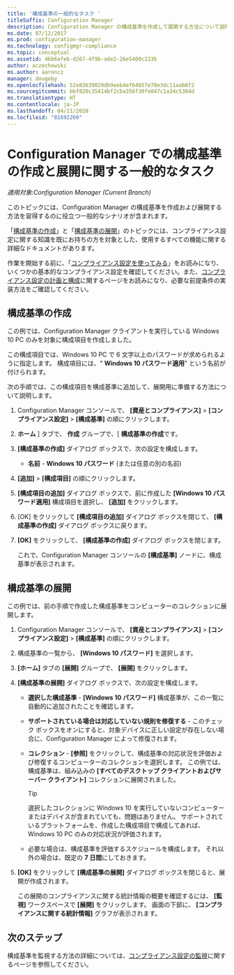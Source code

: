 ```yaml
---
title: '構成基準の一般的なタスク '
titleSuffix: Configuration Manager
description: Configuration Manager の構成基準を作成して展開する方法について説明します。
ms.date: 07/12/2017
ms.prod: configuration-manager
ms.technology: configmgr-compliance
ms.topic: conceptual
ms.assetid: 4bb6afeb-d267-4f9b-ade2-26e5400c223b
author: aczechowski
ms.author: aaroncz
manager: dougeby
ms.openlocfilehash: 52e83639029db9eeb4ef64657e70e3dc11aab8f2
ms.sourcegitcommit: bbf820c35414bf2cba356f30fe047c1a34c5384d
ms.translationtype: HT
ms.contentlocale: ja-JP
ms.lasthandoff: 04/21/2020
ms.locfileid: "81692260"
---
```

# <a name="common-tasks-for-creating-and-deploying-configuration-baselines-with-configuration-manager"></a>Configuration Manager での構成基準の作成と展開に関する一般的なタスク

*適用対象:Configuration Manager (Current Branch)*

このトピックには、Configuration Manager の構成基準を作成および展開する方法を習得するのに役立つ一般的なシナリオが含まれます。  

 「[構成基準の作成](../../compliance/deploy-use/create-configuration-baselines.md)」と「[構成基準の展開](../../compliance/deploy-use/deploy-configuration-baselines.md)」のトピックには、コンプライアンス設定に関する知識を既にお持ちの方を対象とした、使用するすべての機能に関する詳細なドキュメントがあります。  

 作業を開始する前に、「[コンプライアンス設定を使ってみる](../../compliance/get-started/get-started-with-compliance-settings.md)」をお読みになり、いくつかの基本的なコンプライアンス設定を確認してください。また、[コンプライアンス設定の計画と構成](../../compliance/plan-design/plan-for-and-configure-compliance-settings.md)に関するページをお読みになり、必要な前提条件の実装方法をご確認してください。  

## <a name="create-a-configuration-baseline"></a>構成基準の作成  
 この例では、Configuration Manager クライアントを実行している Windows 10 PC のみを対象に構成項目を作成しました。  

 この構成項目では、Windows 10 PC で 6 文字以上のパスワードが求められるように指定します。 構成項目には、" **Windows 10 パスワード適用**" という名前が付けられます。  

次の手順では、この構成項目を構成基準に追加して、展開用に準備する方法について説明します。  

1. Configuration Manager コンソールで、 **[資産とコンプライアンス]**  >  **[コンプライアンス設定]**  >  **[構成基準]** の順にクリックします。  

2. **ホーム** ] タブで、 **作成** グループで、[ **構成基準の作成**です。  

3. **[構成基準の作成]** ダイアログ ボックスで、次の設定を構成します。  

   -   **名前** - **Windows 10 パスワード** (または任意の別の名前)  

4. **[追加]**  >  **[構成項目]** の順にクリックします。  

5. **[構成項目の追加]** ダイアログ ボックスで、前に作成した **[Windows 10 パスワード適用]** 構成項目を選択し、 **[追加]** をクリックします。  

6. [OK] をクリックして **[構成項目の追加]** ダイアログ ボックスを閉じて、 **[構成基準の作成]** ダイアログ ボックスに戻ります。

7. **[OK]** をクリックして、 **[構成基準の作成]** ダイアログ ボックスを閉じます。  

   これで、Configuration Manager コンソールの **[構成基準]** ノードに、構成基準が表示されます。  

## <a name="deploy-the-configuration-baseline"></a>構成基準の展開  
 この例では、前の手順で作成した構成基準をコンピューターのコレクションに展開します。  

1. Configuration Manager コンソールで、 **[資産とコンプライアンス]**  >  **[コンプライアンス設定]**  >  **[構成基準]** の順にクリックします。  

2. 構成基準の一覧から、 **[Windows 10 パスワード]** を選択します。  

3. **[ホーム]** タブの **[展開]** グループで、 **[展開]** をクリックします。  

4. **[構成基準の展開]** ダイアログ ボックスで、次の設定を構成します。  

   -   **選択した構成基準** - **[Windows 10 パスワード]** 構成基準が、この一覧に自動的に追加されたことを確認します。  

   -   **サポートされている場合は対応していない規則を修復する** - このチェック ボックスをオンにすると、対象デバイスに正しい設定が存在しない場合に、Configuration Manager によって修復されます。  

   -   **コレクション** - **[参照]** をクリックして、構成基準の対応状況を評価および修復するコンピューターのコレクションを選択します。 この例では、構成基準は、組み込みの **[すべてのデスクトップ クライアントおよびサーバー クライアント]** コレクションに展開されました。  

       > [!TIP]  
       >  選択したコレクションに Windows 10 を実行していないコンピューターまたはデバイスが含まれていても、問題はありません。 サポートされているプラットフォームを、作成した構成項目で構成してあれば、Windows 10 PC のみの対応状況が評価されます。  

   -   必要な場合は、構成基準を評価するスケジュールを構成します。 それ以外の場合は、既定の **7 日間**にしておきます。  

5. **[OK]** をクリックして **[構成基準の展開]** ダイアログ ボックスを閉じると、展開が作成されます。  

   この展開のコンプライアンスに関する統計情報の概要を確認するには、 **[監視]** ワークスペースで **[展開]** をクリックします。 画面の下部に、 **[コンプライアンスに関する統計情報]** グラフが表示されます。  

## <a name="next-steps"></a>次のステップ 

構成基準を監視する方法の詳細については、[コンプライアンス設定の監視](../../compliance/deploy-use/monitor-compliance-settings.md)に関するページを参照してください。  
